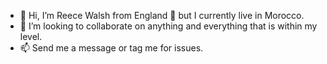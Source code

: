 - 👋 Hi, I’m Reece Walsh from England 🏴󠁧󠁢󠁥󠁮󠁧󠁿 but I currently live in Morocco.  
- 💞️ I’m looking to collaborate on anything and everything that is within my level. 
- 📫 Send me a message or tag me for issues. 

<!---
reeceawalsh/reeceawalsh is a ✨ special ✨ repository because its `README.md` (this file) appears on your GitHub profile.
You can click the Preview link to take a look at your changes.
--->
